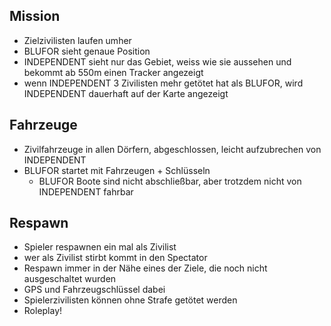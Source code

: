 ## Mission
* Zielzivilisten laufen umher
* BLUFOR sieht genaue Position
* INDEPENDENT sieht nur das Gebiet, weiss wie sie aussehen und bekommt ab 550m einen Tracker angezeigt
* wenn INDEPENDENT 3 Zivilisten mehr getötet hat als BLUFOR, wird INDEPENDENT dauerhaft auf der Karte angezeigt

## Fahrzeuge
* Zivilfahrzeuge in allen Dörfern, abgeschlossen, leicht aufzubrechen von INDEPENDENT
* BLUFOR startet mit Fahrzeugen + Schlüsseln
    * BLUFOR Boote sind nicht abschließbar, aber trotzdem nicht von INDEPENDENT fahrbar

## Respawn
* Spieler respawnen ein mal als Zivilist
* wer als Zivilist stirbt kommt in den Spectator
* Respawn immer in der Nähe eines der Ziele, die noch nicht ausgeschaltet wurden
* GPS und Fahrzeugschlüssel dabei
* Spielerzivilisten können ohne Strafe getötet werden
* Roleplay!
